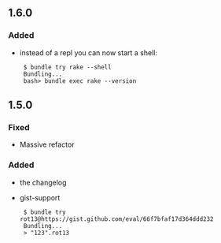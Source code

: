 ## 1.6.0

### Added

 * instead of a repl you can now start a shell:

        $ bundle try rake --shell
        Bundling...
        bash> bundle exec rake --version

## 1.5.0

### Fixed

 * Massive refactor

### Added

 * the changelog
 * gist-support

        $ bundle try rot13@https://gist.github.com/eval/66f7bfaf17d364ddd232
        Bundling...
        > "123".rot13

